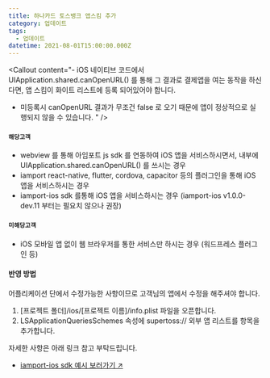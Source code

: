```yaml
---
title: 하나카드 토스뱅크 앱스킴 추가
category: 업데이트
tags:
  - 업데이트
datetime: 2021-08-01T15:00:00.000Z
---
```


<Callout content="- iOS 네이티브 코드에서 UIApplication.shared.canOpenURL() 를 통해 그 결과로 결제앱을 여는 동작을 하신다면, 앱 스킴이 화이트 리스트에 등록 되어있어야 합니다.
- 미등록시 canOpenURL 결과가 무조건 false 로 오기 때문에 앱이 정상적으로 실행되지 않을 수 있습니다.
" />

#### **`해당고객`**

- webview 를 통해 아임포트 js sdk 를 연동하여 iOS 앱을 서비스하시면서, 내부에 UIApplication.shared.canOpenURL() 를 쓰시는 경우
- iamport react-native, flutter, cordova, capacitor 등의 플러그인을 통해 iOS 앱을 서비스하시는 경우
- iamport-ios sdk 를통해 iOS 앱을 서비스하시는 경우 (iamport-ios v1.0.0-dev.11 부터는 필요치 않으나 권장)

#### **`미해당고객`**

- iOS 모바일 앱 없이 웹 브라우저를 통한 서비스만 하시는 경우 (워드프레스 플러그인 등)

#### **반영 방법**

어플리케이션 단에서 수정가능한 사항이므로 고객님의 앱에서 수정을 해주셔야 합니다.

1. \[프로젝트 폴더]/ios/\[프로젝트 이름]/info.plist 파일을 오픈합니다.
2. LSApplicationQueriesSchemes 속성에 supertoss\:// 외부 앱 리스트를 항목을 추가합니다.

자세한 사항은 아래 링크 참고 부탁드립니다.

- [iamport-ios sdk 예시 보러가기 ↗](https://github.com/iamport/iamport-ios/blob/c50900cfb876d7c19f276a43aea740bd206e17e2/Example/iamport-ios/Info.plist#L67)

